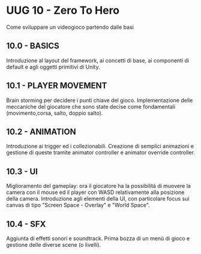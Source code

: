 # UUG 10 - Zero To Hero

Come sviluppare un videogioco partendo dalle basi

## 10.0 - BASICS

Introduzione al layout del framework, ai concetti di base, ai componenti di default e agli oggetti primitivi di Unity.

## 10.1 - PLAYER MOVEMENT

Brain storming per decidere i punti chiave del gioco. Implementazione delle meccaniche del giocatore che sono state decise come fondamentali (movimento,corsa, salto, doppio salto).

## 10.2 - ANIMATION

Introduzione ai trigger ed i collezionabili. Creazione di semplici animazioni e gestione di queste tramite animator controller e animator override controller.

## 10.3 - UI

Miglioramento del gameplay: ora il giocatore ha la possibilità di muovere la camera con il mouse ed il player con WASD relativamente alla posizione della camera. Introduzione agli elementi della UI, con particolare focus sui canvas di tipo "Screen Space - Overlay" e "World Space".

## 10.4 - SFX

Aggiunta di effetti sonori e soundtrack. Prima bozza di un menù di gioco e gestione delle diverse scene (o livelli).
